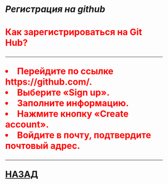 # ***Регистрация на github***

<font color="red">

<h1>
Как зарегистрироваться на Git Hub?
</h>

</font>


<font color="red">

---

<li> Перейдите по ссылке https://github.com/. </li>

<li> Выберите «Sign up». </li>

<li> Заполните информацию. </li>

<li> Нажмите кнопку «Create account». </li>

<li> Войдите в почту, подтвердите почтовый адрес.</li>

</font>

---
[НАЗАД](./README.md)